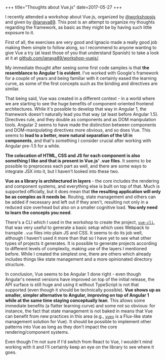 +++
title="Thoughts about Vue.js"
date=2017-05-27
+++

I recently attended a workshop about Vue.js, organized by
[@workshopsjs](https://twitter.com/workshopsjs) and given by
[@ianaya89](https://twitter.com/ianaya89). This post is an attempt to organize
my thoughts regarding the framework, as basic as they might be by having such
little exposure to it.

First of all, the exercises are very good and Ignacio made a really good job
making them simple to follow along, so I recommend to anyone wanting to give Vue
a try (at least those of you that understand Spanish) to take a look at it at
[github.com/ianaya89/workshop-vuejs/](https://github.com/ianaya89/workshop-vuejs/).

My immediate thought after seeing some first code samples is that **the
resemblance to Angular 1 is evident**. I've worked with Google's framework for a
couple of years and being familiar with it certainly eased the learning curve,
as some of the first concepts such as the binding and directives are similar.

That being said, Vue was created in a different context - in a world where we
are starting to see the huge benefits of component-oriented frontend
architectures. While it's possible to develop that way in Angular 1, the
framework doesn't naturally lead you that way (at least before Angular 1.5).
Directives rule, and they double as components and as DOM manipulation tools.
Angular 2 seems to have made the distinction between components and
DOM-manipulating directives more obvious, and so does Vue. This seems to **lead
to a better, more natural separation of the UI in components**, and that's
something I consider crucial after working with Angular pre-1.5 for a while.

**The colocation of HTML, CSS and JS for each component is also something I like
and that is present in Vue.js' .vue files**. It seems to be possible to
preprocess each part as well, and there are some ways to integrate JSX into it,
but I haven't looked into these two.

**Vue as a library is architectured in layers** - the core includes the
rendering and component systems, and everything else is built on top of that.
Much is supported officially, but it does mean that **the resulting application
will only be as complex as it needs be**. Routing, state management and others
can be added if necessary and left out if they aren't, resulting not only in a
reduced size overhead but also on a smaller cognitive load. **You only need to
learn the concepts you need**.

There's a CLI which I used in the workshop to create the project,
[`vue-cli`](https://github.com/vuejs/vue-cli), that was very useful to generate
a basic setup which uses Webpack to transpile `.vue` files into plain JS and
CSS. It seems to do its job well, although I haven't used it more than that so I
have yet to see what other types of projects it generates. It is possible to
generate projects according to different levels of complexity, making use of the
layers I mentioned before. While I created the simplest one, there are others
which already includes things like state management and a more opinionated
directory structure.

In conclusion, Vue seems to be Angular 1 done right - even though Angular's
newest versions have improved on top of the initial release, the API surface is
still huge and using it without TypeScript is not that supported (even though it
should be technically possible). **Vue shows up as smaller, simpler alternative
to Angular, improving on top of Angular 1 while at the same time staying
conceptually lean**. This allows some immediate benefits (a flatter learning
curve) and some not so obvious: for instance, the fact that state management is
not baked in means that Vue can benefit from new practices in this area (e.g.,
[`vuex`](https://github.com/vuejs/vuex) is a Flux-like state management solution
for Vue). It should be possible to implement other patterns into Vue as long as
they don't impact the core rendering/component systems.

Even though I'm not sure if I'd switch from React to Vue, I wouldn't mind
working with it and I'll certainly keep an eye on the library to see where it
goes.
